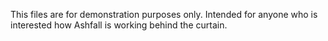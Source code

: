 This files are for demonstration purposes only. Intended for anyone who
is interested how Ashfall is working behind the curtain.
